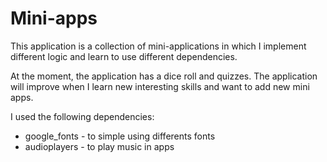 # Mini-apps

This application is a collection of mini-applications in which I implement different logic and learn to use different dependencies.

At the moment, the application has a dice roll and quizzes. The application will improve when I learn new interesting skills and want to add new mini apps.


I used the following dependencies:

- google_fonts - to simple using differents fonts
- audioplayers - to play music in apps


